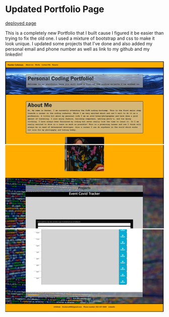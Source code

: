 Updated Portfolio Page
============

[deployed page](https://skruphold.github.io/Updated-Portfolio/)

This is a completely new Portfolio that I built cause I figured it be easier than trying to fix the old one. I used a mixture of bootstrap and css to make it look unique. I updated some projects that I've done and also added my personal email and phone number as well as link to my github and my linkedin! 

![screenshot](./assets/Capture.PNG)
![screenshot2](./assets/Capture1.PNG)
![screenshot3](./assets/Capture2.PNG)
